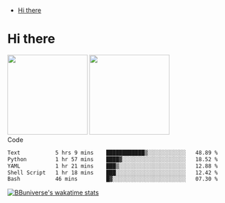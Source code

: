 <!--ts-->
* [Hi there](#hi-there)

<!-- Created by https://github.com/ekalinin/github-markdown-toc -->
<!-- Added by: runner, at: Wed Sep 27 04:19:34 UTC 2023 -->

<!--te-->


# Hi there

<!--
**BBuniverse/BBuniverse** is a ✨ _special_ ✨ repository because its `README.md` (this file) appears on your GitHub profile.

Here are some ideas to get you started:

- 🔭 I’m currently working on ...
- 🌱 I’m currently learning ...
- 👯 I’m looking to collaborate on ...
- 🤔 I’m looking for help with ...
- 💬 Ask me about ...
- 📫 How to reach me: ...
- 😄 Pronouns: ...
- ⚡ Fun fact: ...
-->


<div display="flex">
  <img src="https://github-readme-stats.vercel.app/api?username=BBuniverse&show_icons=true&count_private=true&theme=radical&hide_border=true" height="180"/>
  <img src="https://github-readme-stats.vercel.app/api/top-langs/?username=BBuniverse&layout=compact&theme=radical&hide_border=true" height="180"/>
</div
     

## Code
<!--START_SECTION:waka-->

```txt
Text           5 hrs 9 mins    ████████████▒░░░░░░░░░░░░   48.89 %
Python         1 hr 57 mins    ████▓░░░░░░░░░░░░░░░░░░░░   18.52 %
YAML           1 hr 21 mins    ███▒░░░░░░░░░░░░░░░░░░░░░   12.88 %
Shell Script   1 hr 18 mins    ███░░░░░░░░░░░░░░░░░░░░░░   12.42 %
Bash           46 mins         █▓░░░░░░░░░░░░░░░░░░░░░░░   07.30 %
```

<!--END_SECTION:waka-->
     
[![BBuniverse's wakatime stats](https://github-readme-stats.vercel.app/api/wakatime?username=BBuniverse)](https://github.com/anuraghazra/github-readme-stats)

